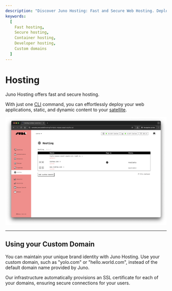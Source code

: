 ```yaml
---
description: "Discover Juno Hosting: Fast and Secure Web Hosting. Deploy with ease and custom domains."
keywords:
  [
    Fast hosting,
    Secure hosting,
    Container hosting,
    Developer hosting,
    Custom domains
  ]
---
```


# Hosting

Juno Hosting offers fast and secure hosting.

With just one [CLI] command, you can effortlessly deploy your web applications, static, and dynamic content to your [satellite].

![An overview of the custom domains once configured](../../img/satellite/hosting.webp)

---

## Using your Custom Domain

You can maintain your unique brand identity with Juno Hosting. Use your custom domain, such as "yolo.com" or "hello.world.com", instead of the default domain name provided by Juno.

Our infrastructure automatically provisions an SSL certificate for each of your domains, ensuring secure connections for your users.

[CLI]: ../../reference/cli.mdx
[satellite]: ../../terminology.md#satellite
[console]: ../../terminology.md#console
